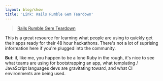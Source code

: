```yaml
---
layout: blog/show
title: 'Link: Rails Rumble Gem Teardown'
---
```

> [Rails Rumble Gem Teardown](https://www.dwellable.com/blog/Rails-Rumble-Gem-Teardown)

This is a great resource for learning what people are using to quickly get their apps ready for their 48 hour hackathons. There's not a lot of suprising information here if you're plugged into the community.

**But**: if, like me, you happen to be a lone Ruby in the rough, it's nice to see what teams are using for bootstrapping an app, what templating / JavaScript languages devs are gravitating toward, and what CI environments are being used.
